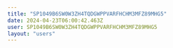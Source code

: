 ```yaml
---
title: "SP1049B6SW0W3ZH4TQDGWPPVARFHCHM3MFZ89MHG5"
date: 2024-04-23T06:00:42.463Z
user: SP1049B6SW0W3ZH4TQDGWPPVARFHCHM3MFZ89MHG5
layout: "users"
---
```

    